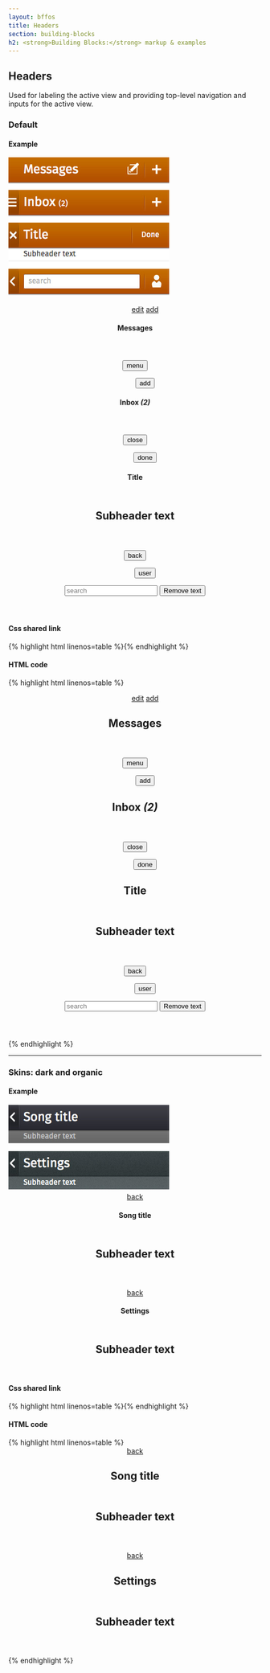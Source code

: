 ```yaml
---
layout: bffos
title: Headers
section: building-blocks
h2: <strong>Building Blocks:</strong> markup & examples
---
```


## Headers

Used for labeling the active view and providing top-level navigation and inputs for the active view.

### Default
  
<div>
  <h4>Example</h4>
  <section class="example">
    <img src="../images/BB/headers_1.jpg" alt="Headers (Image replacing code)"/>
    <article class="headers frame">
      <section role="region">
        <header>
          <menu type="toolbar">
            <a href="#"><span class="icon icon-edit">edit</span></a>
            <a href="#"><span class="icon icon-add">add</span></a>
          </menu>
          <h1>Messages</h1>
        </header>
      </section>
      <section role="region">
        <header>
          <button><span class="icon icon-menu">menu</span></button>
          <menu type="toolbar">
            <button><span class="icon icon-add">add</span></button>
          </menu>
          <h1>Inbox <em>(2)</em></h1>
        </header>
      </section>
      <section role="region">
        <header>
          <button><span class="icon icon-close">close</span></button>
          <menu type="toolbar"><button>done</button></menu>
          <h1>Title</h1>
        </header>
        <header>
          <h2>Subheader text</h2>
        </header>
      </section>
      <section role="region">
        <header>
          <button><span class="icon icon-back">back</span></button>
          <menu type="toolbar">
            <button><span class="icon icon-user">user</span></button>
          </menu>
          <form action="#">
            <input type="text" placeholder="search" required="required">
            <button type="reset">Remove text</button>
          </form>
        </header>
      </section>
    </article>
  </section>

  <h4>Css shared link</h4>
  {% highlight html linenos=table %}<link rel="stylesheet" type="text/css" href="shared/style/headers.css">{% endhighlight %}

  <h4>HTML code</h4>
  {% highlight html linenos=table %}<section role="region">
  <header>
    <menu type="toolbar">
      <a href="#"><span class="icon icon-edit">edit</span></a>
      <a href="#"><span class="icon icon-add">add</span></a>
    </menu>
    <h1>Messages</h1>
  </header>
</section>
<section role="region">
  <header>
    <button><span class="icon icon-menu">menu</span></button>
    <menu type="toolbar">
      <button><span class="icon icon-add">add</span></button>
    </menu>
    <h1>Inbox <em>(2)</em></h1>
  </header>
</section>
<section role="region">
  <header>
    <button><span class="icon icon-close">close</span></button>
    <menu type="toolbar"><button>done</button></menu>
    <h1>Title</h1>
  </header>
  <header>
    <h2>Subheader text</h2>
  </header>
</section>
<section role="region">
  <header>
    <button><span class="icon icon-back">back</span></button>
    <menu type="toolbar">
      <button><span class="icon icon-user">user</span></button>
    </menu>
    <form action="#">
      <input type="text" placeholder="search" required="required">
      <button type="reset">Remove text</button>
    </form>
  </header>
</section>{% endhighlight %}
</div>

<hr>

### Skins: dark and organic

<div>
  <h4>Example</h4>
  <section class="example">
    <img src="../images/BB/headers_2.jpg" alt="Headers (Image replacing code)"/>
    <article class="headers frame">
      <section class="skin-dark" role="region">
        <header>
          <a href="#"><span class="icon icon-back">back</span></a>
          <h1>Song title</h1>
        </header>
        <header>
          <h2>Subheader text</h2>
        </header>
      </section>
      <section class="skin-organic" role="region">
        <header>
          <a href="#"><span class="icon icon-back">back</span></a>
          <h1>Settings</h1>
        </header>
        <header>
          <h2>Subheader text</h2>
        </header>
      </section>
    </article>
  </section>

  <h4>Css shared link</h4>
  {% highlight html linenos=table %}<link rel="stylesheet" type="text/css" href="shared/style/headers.css">{% endhighlight %}

  <h4>HTML code</h4>
  {% highlight html linenos=table %}
<section class="skin-dark" role="region">
  <header>
    <a href="#"><span class="icon icon-back">back</span></a>
    <h1>Song title</h1>
  </header>
  <header>
    <h2>Subheader text</h2>
  </header>
</section>
<section class="skin-organic" role="region">
  <header>
    <a href="#"><span class="icon icon-back">back</span></a>
    <h1>Settings</h1>
  </header>
  <header>
    <h2>Subheader text</h2>
  </header>
</section>{% endhighlight %}
</div>

